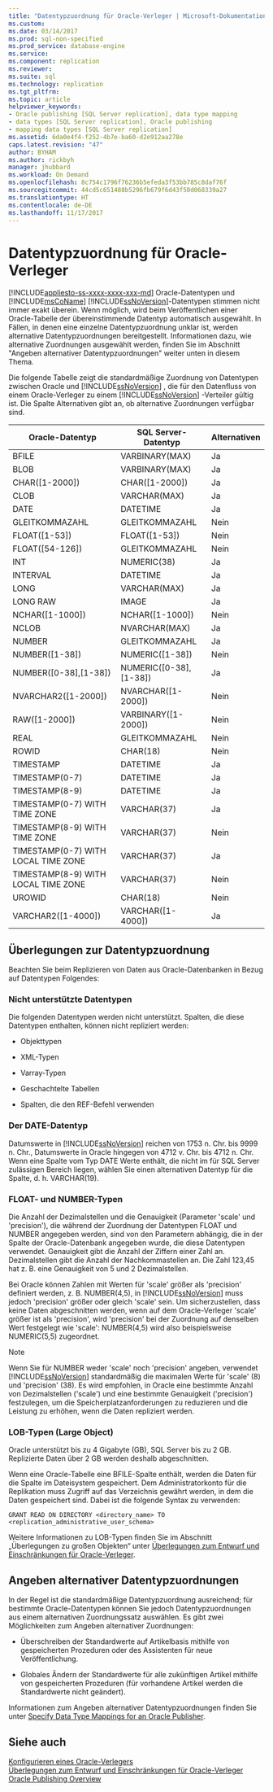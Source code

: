 ```yaml
---
title: "Datentypzuordnung für Oracle-Verleger | Microsoft-Dokumentation"
ms.custom: 
ms.date: 03/14/2017
ms.prod: sql-non-specified
ms.prod_service: database-engine
ms.service: 
ms.component: replication
ms.reviewer: 
ms.suite: sql
ms.technology: replication
ms.tgt_pltfrm: 
ms.topic: article
helpviewer_keywords:
- Oracle publishing [SQL Server replication], data type mapping
- data types [SQL Server replication], Oracle publishing
- mapping data types [SQL Server replication]
ms.assetid: 6da0e4f4-f252-4b7e-ba60-d2e912aa278e
caps.latest.revision: "47"
author: BYHAM
ms.author: rickbyh
manager: jhubbard
ms.workload: On Demand
ms.openlocfilehash: 8c754c1796f76236b5efeda3f53bb785c8daf76f
ms.sourcegitcommit: 44cd5c651488b5296fb679f6d43f50d068339a27
ms.translationtype: HT
ms.contentlocale: de-DE
ms.lasthandoff: 11/17/2017
---
```

# <a name="data-type-mapping-for-oracle-publishers"></a>Datentypzuordnung für Oracle-Verleger
[!INCLUDE[appliesto-ss-xxxx-xxxx-xxx-md](../../../includes/appliesto-ss-xxxx-xxxx-xxx-md.md)] Oracle-Datentypen und [!INCLUDE[msCoName](../../../includes/msconame-md.md)] [!INCLUDE[ssNoVersion](../../../includes/ssnoversion-md.md)]-Datentypen stimmen nicht immer exakt überein. Wenn möglich, wird beim Veröffentlichen einer Oracle-Tabelle der übereinstimmende Datentyp automatisch ausgewählt. In Fällen, in denen eine einzelne Datentypzuordnung unklar ist, werden alternative Datentypzuordnungen bereitgestellt. Informationen dazu, wie alternative Zuordnungen ausgewählt werden, finden Sie im Abschnitt "Angeben alternativer Datentypzuordnungen" weiter unten in diesem Thema.  
  
 Die folgende Tabelle zeigt die standardmäßige Zuordnung von Datentypen zwischen Oracle und [!INCLUDE[ssNoVersion](../../../includes/ssnoversion-md.md)] , die für den Datenfluss von einem Oracle-Verleger zu einem [!INCLUDE[ssNoVersion](../../../includes/ssnoversion-md.md)] -Verteiler gültig ist. Die Spalte Alternativen gibt an, ob alternative Zuordnungen verfügbar sind.  
  
|Oracle-Datentyp|SQL Server-Datentyp|Alternativen|  
|----------------------|--------------------------|------------------|  
|BFILE|VARBINARY(MAX)|Ja|  
|BLOB|VARBINARY(MAX)|Ja|  
|CHAR([1-2000])|CHAR([1-2000])|Ja|  
|CLOB|VARCHAR(MAX)|Ja|  
|DATE|DATETIME|Ja|  
|GLEITKOMMAZAHL|GLEITKOMMAZAHL|Nein|  
|FLOAT([1-53])|FLOAT([1-53])|Nein|  
|FLOAT([54-126])|GLEITKOMMAZAHL|Nein|  
|INT|NUMERIC(38)|Ja|  
|INTERVAL|DATETIME|Ja|  
|LONG|VARCHAR(MAX)|Ja|  
|LONG RAW|IMAGE|Ja|  
|NCHAR([1-1000])|NCHAR([1-1000])|Nein|  
|NCLOB|NVARCHAR(MAX)|Ja|  
|NUMBER|GLEITKOMMAZAHL|Ja|  
|NUMBER([1-38])|NUMERIC([1-38])|Nein|  
|NUMBER([0-38],[1-38])|NUMERIC([0-38],[1-38])|Ja|  
|NVARCHAR2([1-2000])|NVARCHAR([1-2000])|Nein|  
|RAW([1-2000])|VARBINARY([1-2000])|Nein|  
|REAL|GLEITKOMMAZAHL|Nein|  
|ROWID|CHAR(18)|Nein|  
|TIMESTAMP|DATETIME|Ja|  
|TIMESTAMP(0-7)|DATETIME|Ja|  
|TIMESTAMP(8-9)|DATETIME|Ja|  
|TIMESTAMP(0-7) WITH TIME ZONE|VARCHAR(37)|Ja|  
|TIMESTAMP(8-9) WITH TIME ZONE|VARCHAR(37)|Nein|  
|TIMESTAMP(0-7) WITH LOCAL TIME ZONE|VARCHAR(37)|Ja|  
|TIMESTAMP(8-9) WITH LOCAL TIME ZONE|VARCHAR(37)|Nein|  
|UROWID|CHAR(18)|Nein|  
|VARCHAR2([1-4000])|VARCHAR([1-4000])|Ja|  
  
## <a name="considerations-for-data-type-mapping"></a>Überlegungen zur Datentypzuordnung  
 Beachten Sie beim Replizieren von Daten aus Oracle-Datenbanken in Bezug auf Datentypen Folgendes:  
  
### <a name="unsupported-data-types"></a>Nicht unterstützte Datentypen  
 Die folgenden Datentypen werden nicht unterstützt. Spalten, die diese Datentypen enthalten, können nicht repliziert werden:  
  
-   Objekttypen  
  
-   XML-Typen  
  
-   Varray-Typen  
  
-   Geschachtelte Tabellen  
  
-   Spalten, die den REF-Befehl verwenden  
  
### <a name="the-date-data-type"></a>Der DATE-Datentyp  
 Datumswerte in [!INCLUDE[ssNoVersion](../../../includes/ssnoversion-md.md)] reichen von 1753 n. Chr. bis 9999 n. Chr., Datumswerte in Oracle hingegen von 4712 v. Chr. bis 4712 n. Chr. Wenn eine Spalte vom Typ DATE Werte enthält, die nicht im für SQL Server zulässigen Bereich liegen, wählen Sie einen alternativen Datentyp für die Spalte, d. h. VARCHAR(19).  
  
### <a name="float-and-number-types"></a>FLOAT- und NUMBER-Typen  
 Die Anzahl der Dezimalstellen und die Genauigkeit (Parameter 'scale' und 'precision'), die während der Zuordnung der Datentypen FLOAT und NUMBER angegeben werden, sind von den Parametern abhängig, die in der Spalte der Oracle-Datenbank angegeben wurde, die diese Datentypen verwendet. Genauigkeit gibt die Anzahl der Ziffern einer Zahl an. Dezimalstellen gibt die Anzahl der Nachkommastellen an. Die Zahl 123,45 hat z. B. eine Genauigkeit von 5 und 2 Dezimalstellen.  
  
 Bei Oracle können Zahlen mit Werten für 'scale' größer als 'precision' definiert werden, z. B. NUMBER(4,5), in [!INCLUDE[ssNoVersion](../../../includes/ssnoversion-md.md)] muss jedoch 'precision' größer oder gleich 'scale' sein. Um sicherzustellen, dass keine Daten abgeschnitten werden, wenn auf dem Oracle-Verleger 'scale' größer ist als 'precision', wird 'precision' bei der Zuordnung auf denselben Wert festgelegt wie 'scale': NUMBER(4,5) wird also beispielsweise NUMERIC(5,5) zugeordnet.  
  
> [!NOTE]  
>  Wenn Sie für NUMBER weder 'scale' noch 'precision' angeben, verwendet [!INCLUDE[ssNoVersion](../../../includes/ssnoversion-md.md)] standardmäßig die maximalen Werte für 'scale' (8) und 'precision' (38). Es wird empfohlen, in Oracle eine bestimmte Anzahl von Dezimalstellen ('scale') und eine bestimmte Genauigkeit ('precision') festzulegen, um die Speicherplatzanforderungen zu reduzieren und die Leistung zu erhöhen, wenn die Daten repliziert werden.  
  
### <a name="large-object-types"></a>LOB-Typen (Large Object)  
 Oracle unterstützt bis zu 4 Gigabyte (GB), SQL Server bis zu 2 GB. Replizierte Daten über 2 GB werden deshalb abgeschnitten.  
  
 Wenn eine Oracle-Tabelle eine BFILE-Spalte enthält, werden die Daten für die Spalte im Dateisystem gespeichert. Dem Administratorkonto für die Replikation muss Zugriff auf das Verzeichnis gewährt werden, in dem die Daten gespeichert sind. Dabei ist die folgende Syntax zu verwenden:  
  
 `GRANT READ ON DIRECTORY <directory_name> TO <replication_administrative_user_schema>`  
  
 Weitere Informationen zu LOB-Typen finden Sie im Abschnitt „Überlegungen zu großen Objekten“ unter [Überlegungen zum Entwurf und Einschränkungen für Oracle-Verleger](../../../relational-databases/replication/non-sql/design-considerations-and-limitations-for-oracle-publishers.md).  
  
## <a name="specifying-alternative-data-type-mappings"></a>Angeben alternativer Datentypzuordnungen  
 In der Regel ist die standardmäßige Datentypzuordnung ausreichend; für bestimmte Oracle-Datentypen können Sie jedoch Datentypzuordnungen aus einem alternativen Zuordnungssatz auswählen. Es gibt zwei Möglichkeiten zum Angeben alternativer Zuordnungen:  
  
-   Überschreiben der Standardwerte auf Artikelbasis mithilfe von gespeicherten Prozeduren oder des Assistenten für neue Veröffentlichung.  
  
-   Globales Ändern der Standardwerte für alle zukünftigen Artikel mithilfe von gespeicherten Prozeduren (für vorhandene Artikel werden die Standardwerte nicht geändert).  
  
 Informationen zum Angeben alternativer Datentypzuordnungen finden Sie unter [Specify Data Type Mappings for an Oracle Publisher](../../../relational-databases/replication/publish/specify-data-type-mappings-for-an-oracle-publisher.md).  
  
## <a name="see-also"></a>Siehe auch  
 [Konfigurieren eines Oracle-Verlegers](../../../relational-databases/replication/non-sql/configure-an-oracle-publisher.md)   
 [Überlegungen zum Entwurf und Einschränkungen für Oracle-Verleger](../../../relational-databases/replication/non-sql/design-considerations-and-limitations-for-oracle-publishers.md)   
 [Oracle Publishing Overview](../../../relational-databases/replication/non-sql/oracle-publishing-overview.md)  
  
  
